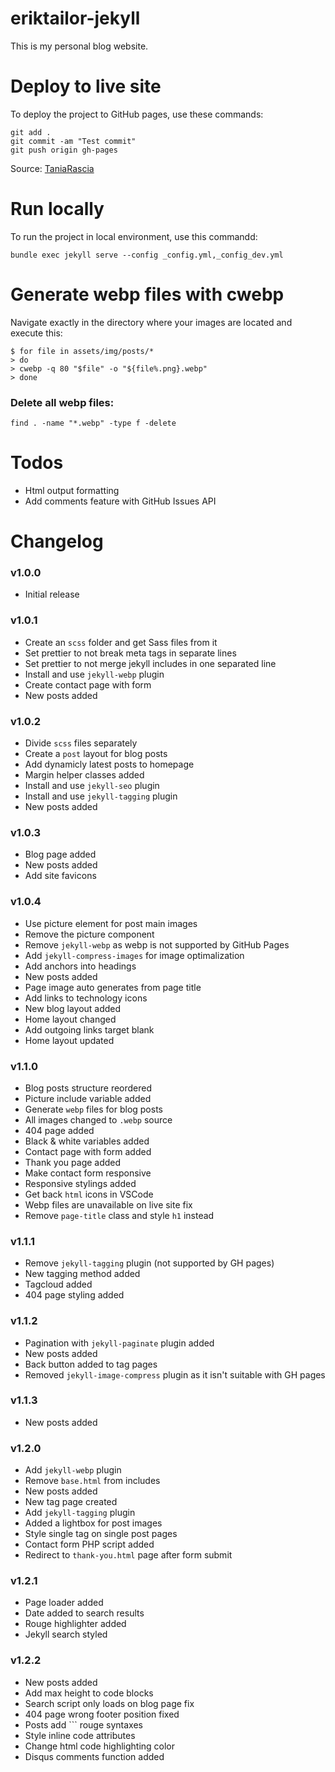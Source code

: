 # eriktailor-jekyll

This is my personal blog website.

# Deploy to live site

To deploy the project to GitHub pages, use these commands:

```
git add .
git commit -am "Test commit"
git push origin gh-pages
```

<!------------------------------------------------------------------------------------------------------------->

Source: [TaniaRascia](https://www.taniarascia.com/make-a-static-website-with-jekyll/#pushing-jekyll-site-to-github-pages)

# Run locally

To run the project in local environment, use this commandd:

```
bundle exec jekyll serve --config _config.yml,_config_dev.yml
```

<!------------------------------------------------------------------------------------------------------------->

# Generate webp files with cwebp

Navigate exactly in the directory where your images are located and execute this:

```
$ for file in assets/img/posts/*
> do
> cwebp -q 80 "$file" -o "${file%.png}.webp"
> done
```

### Delete all webp files:

```
find . -name "*.webp" -type f -delete
```

<!------------------------------------------------------------------------------------------------------------->

# Todos

-   Html output formatting
-   Add comments feature with GitHub Issues API

<!------------------------------------------------------------------------------------------------------------->

# Changelog

### v1.0.0

-   Initial release

### v1.0.1

-   Create an `scss` folder and get Sass files from it
-   Set prettier to not break meta tags in separate lines
-   Set prettier to not merge jekyll includes in one separated line
-   Install and use `jekyll-webp` plugin
-   Create contact page with form
-   New posts added

### v1.0.2

-   Divide `scss` files separately
-   Create a `post` layout for blog posts
-   Add dynamicly latest posts to homepage
-   Margin helper classes added
-   Install and use `jekyll-seo` plugin
-   Install and use `jekyll-tagging` plugin
-   New posts added

### v1.0.3

-   Blog page added
-   New posts added
-   Add site favicons

### v1.0.4

-   Use picture element for post main images
-   Remove the picture component
-   Remove `jekyll-webp` as webp is not supported by GitHub Pages
-   Add `jekyll-compress-images` for image optimalization
-   Add anchors into headings
-   New posts added
-   Page image auto generates from page title
-   Add links to technology icons
-   New blog layout added
-   Home layout changed
-   Add outgoing links target blank
-   Home layout updated

### v1.1.0

-   Blog posts structure reordered
-   Picture include variable added
-   Generate `webp` files for blog posts
-   All images changed to `.webp` source
-   404 page added
-   Black & white variables added
-   Contact page with form added
-   Thank you page added
-   Make contact form responsive
-   Responsive stylings added
-   Get back `html` icons in VSCode
-   Webp files are unavailable on live site fix
-   Remove `page-title` class and style `h1` instead

### v1.1.1

-   Remove `jekyll-tagging` plugin (not supported by GH pages)
-   New tagging method added
-   Tagcloud added
-   404 page styling added

### v1.1.2

-   Pagination with `jekyll-paginate` plugin added
-   New posts added
-   Back button added to tag pages
-   Removed `jekyll-image-compress` plugin as it isn't suitable with GH pages

### v1.1.3

-   New posts added

### v1.2.0

-   Add `jekyll-webp` plugin
-   Remove `base.html` from includes
-   New posts added
-   New tag page created
-   Add `jekyll-tagging` plugin
-   Added a lightbox for post images
-   Style single tag on single post pages
-   Contact form PHP script added
-   Redirect to `thank-you.html` page after form submit

### v1.2.1

-   Page loader added
-   Date added to search results
-   Rouge highlighter added
-   Jekyll search styled

### v1.2.2

-   New posts added
-   Add max height to code blocks
-   Search script only loads on blog page fix
-   404 page wrong footer position fixed
-   Posts add ``` rouge syntaxes
-   Style inline code attributes
-   Change html code highlighting color
-   Disqus comments function added
